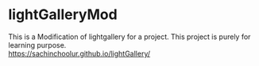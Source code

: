 # lightGalleryMod

This is a Modification of lightgallery for a project. This project is purely for learning purpose.    
https://sachinchoolur.github.io/lightGallery/
